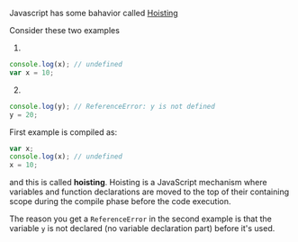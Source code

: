 Javascript has some bahavior called [Hoisting](https://developer.mozilla.org/en-US/docs/Glossary/Hoisting) 

Consider these two examples 

1. 
```javascript
console.log(x); // undefined
var x = 10;

```
2. 
```javascript
console.log(y); // ReferenceError: y is not defined
y = 20;
```
First example is compiled as:
```javascript
var x;
console.log(x); // undefined
x = 10;
```
and this is called __hoisting__. Hoisting is a JavaScript mechanism where variables and function declarations are moved to the top of their containing scope during the compile phase before the code execution.

The reason you get a `ReferenceError` in the second example is that the variable `y` is not declared (no variable declaration part) before it's used.
